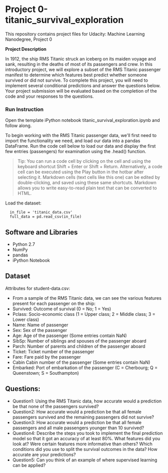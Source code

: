 # Project 0-titanic_survival_exploration
This repository contains project files for Udacity: Machine Learning Nanodegree, Project 0

**Project Description**

In 1912, the ship RMS Titanic struck an iceberg on its maiden voyage and sank, resulting in the deaths of most of its passengers and crew. In this introductory project, we will explore a subset of the RMS Titanic passenger manifest to determine which features best predict whether someone survived or did not survive. To complete this project, you will need to implement several conditional predictions and answer the questions below. Your project submission will be evaluated based on the completion of the code and your responses to the questions.


### Run Instruction
Open the template iPython notebook titanic_survival_exploration.ipynb and follow along.

To begin working with the RMS Titanic passenger data, we'll first need to import the functionality we need, and load our data into a pandas DataFrame.
Run the code cell below to load our data and display the first few entries (passengers) for examination using the .head() function.

> Tip: You can run a code cell by clicking on the cell and using the keyboard shortcut Shift + Enter or Shift + Return. Alternatively, a code cell can be executed using the Play button in the hotbar after selecting it. Markdown cells (text cells like this one) can be edited by double-clicking, and saved using these same shortcuts. Markdown allows you to write easy-to-read plain text that can be converted to HTML.


Load the dataset:
```
  in_file = 'titanic_data.csv'
  full_data = pd.read_csv(in_file)
```

## Software and Libraries
- Python 2.7
- NumPy
- pandas
- iPython Notebook

## Dataset
Attributes for student-data.csv:
- From a sample of the RMS Titanic data, we can see the various features present for each passenger on the ship:
- Survived: Outcome of survival (0 = No; 1 = Yes)
- Pclass: Socio-economic class (1 = Upper class; 2 = Middle class; 3 = Lower class)
- Name: Name of passenger
- Sex: Sex of the passenger
- Age: Age of the passenger (Some entries contain NaN)
- SibSp: Number of siblings and spouses of the passenger aboard
- Parch: Number of parents and children of the passenger aboard
- Ticket: Ticket number of the passenger
- Fare: Fare paid by the passenger
- Cabin Cabin number of the passenger (Some entries contain NaN)
- Embarked: Port of embarkation of the passenger (C = Cherbourg; Q = Queenstown; S = Southampton)

## Questions:
- Question1: Using the RMS Titanic data, how accurate would a prediction be that none of the passengers survived? 
- Question2: How accurate would a prediction be that all female passengers survived and the remaining passengers did not survive?
- Question3: How accurate would a prediction be that all female passengers and all male passengers younger than 10 survived?
- Question4: Describe the steps you took to implement the final prediction model so that it got an accuracy of at least 80%. What features did you look at? Were certain features more informative than others? Which conditions did you use to split the survival outcomes in the data? How accurate are your predictions?
- Question5: Can you think of an example of where supervised learning can be applied?
